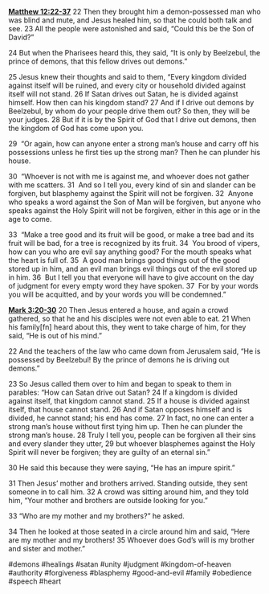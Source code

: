 **[Matthew 12:22-37](http://www.blueletterbible.org/search/preSearch.cfm?Criteria=Matthew+12.22-37&t=NIV)**
22 Then they brought him a demon-possessed man who was blind and mute, and Jesus healed him, so that he could both talk and see. 23 All the people were astonished and said, “Could this be the Son of David?”

24 But when the Pharisees heard this, they said, “It is only by Beelzebul, the prince of demons, that this fellow drives out demons.”

25 Jesus knew their thoughts and said to them, “Every kingdom divided against itself will be ruined, and every city or household divided against itself will not stand. 26 If Satan drives out Satan, he is divided against himself. How then can his kingdom stand? 27 And if I drive out demons by Beelzebul, by whom do your people drive them out? So then, they will be your judges. 28 But if it is by the Spirit of God that I drive out demons, then the kingdom of God has come upon you.

29  “Or again, how can anyone enter a strong man’s house and carry off his possessions unless he first ties up the strong man? Then he can plunder his house.

30  “Whoever is not with me is against me, and whoever does not gather with me scatters. 31  And so I tell you, every kind of sin and slander can be forgiven, but blasphemy against the Spirit will not be forgiven. 32  Anyone who speaks a word against the Son of Man will be forgiven, but anyone who speaks against the Holy Spirit will not be forgiven, either in this age or in the age to come.

33  “Make a tree good and its fruit will be good, or make a tree bad and its fruit will be bad, for a tree is recognized by its fruit. 34  You brood of vipers, how can you who are evil say anything good? For the mouth speaks what the heart is full of. 35  A good man brings good things out of the good stored up in him, and an evil man brings evil things out of the evil stored up in him. 36  But I tell you that everyone will have to give account on the day of judgment for every empty word they have spoken. 37  For by your words you will be acquitted, and by your words you will be condemned.”

**[Mark 3:20-30](http://www.blueletterbible.org/search/preSearch.cfm?Criteria=Mark+3.20-30&t=NIV)**
20 Then Jesus entered a house, and again a crowd gathered, so that he and his disciples were not even able to eat. 21 When his family[fn] heard about this, they went to take charge of him, for they said, “He is out of his mind.”

22 And the teachers of the law who came down from Jerusalem said, “He is possessed by Beelzebul! By the prince of demons he is driving out demons.”

23 So Jesus called them over to him and began to speak to them in parables: “How can Satan drive out Satan? 24 If a kingdom is divided against itself, that kingdom cannot stand. 25 If a house is divided against itself, that house cannot stand. 26 And if Satan opposes himself and is divided, he cannot stand; his end has come. 27 In fact, no one can enter a strong man’s house without first tying him up. Then he can plunder the strong man’s house. 28 Truly I tell you, people can be forgiven all their sins and every slander they utter, 29 but whoever blasphemes against the Holy Spirit will never be forgiven; they are guilty of an eternal sin.”

30 He said this because they were saying, “He has an impure spirit.”

31 Then Jesus’ mother and brothers arrived. Standing outside, they sent someone in to call him. 32 A crowd was sitting around him, and they told him, “Your mother and brothers are outside looking for you.”

33 “Who are my mother and my brothers?” he asked.

34 Then he looked at those seated in a circle around him and said, “Here are my mother and my brothers! 35 Whoever does God’s will is my brother and sister and mother.”

#demons #healings #satan #unity #judgment #kingdom-of-heaven #authority #forgiveness #blasphemy #good-and-evil #family #obedience #speech #heart